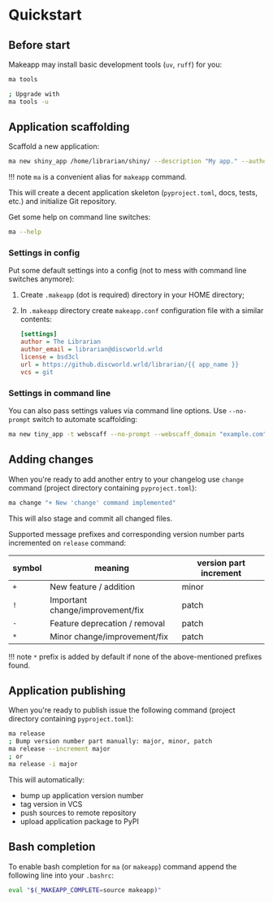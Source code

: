 # Quickstart

## Before start

Makeapp may install basic development tools (`uv`, `ruff`) for you:

```bash
ma tools

; Upgrade with
ma tools -u
```

## Application scaffolding

Scaffold a new application:

```bash
ma new shiny_app /home/librarian/shiny/ --description "My app." --author "I am"
```

!!! note
    `ma` is a convenient alias for `makeapp` command.

This will create a decent application skeleton (`pyproject.toml`, docs, tests, etc.) and initialize Git repository.

Get some help on command line switches:

```bash
ma --help
```

### Settings in config

Put some default settings into a config (not to mess with command line switches anymore):

1. Create `.makeapp` (dot is required) directory in your HOME directory;
2. In `.makeapp` directory create `makeapp.conf` configuration file with a similar contents:

    ```ini
    [settings]
    author = The Librarian
    author_email = librarian@discworld.wrld
    license = bsd3cl
    url = https://github.discworld.wrld/librarian/{{ app_name }}
    vcs = git
    ```

### Settings in command line

You can also pass settings values via command line options. Use `--no-prompt` switch to automate scaffolding:

```bash
ma new tiny_app -t webscaff --no-prompt --webscaff_domain "example.com" --webscaff_email "me@example.com" --webscaff_host "93.184.216.34" --vcs_remote "git@example.com:me/my_new_app.git"
```

## Adding changes

When you're ready to add another entry to your changelog use `change` command 
(project directory containing `pyproject.toml`):

```bash
ma change "+ New 'change' command implemented"
```

This will also stage and commit all changed files.

Supported message prefixes and corresponding version number parts incremented 
on `release` command:

| symbol | meaning                          | version part increment |
|--------|----------------------------------|------------------------|
| `+`    | New feature / addition           | minor                  |
| `!`    | Important change/improvement/fix | patch                  |
| `-`    | Feature deprecation / removal    | patch                  |
| `*`    | Minor change/improvement/fix     | patch                  |


!!! note
    `*` prefix is added by default if none of the above-mentioned prefixes found.


## Application publishing

When you're ready to publish issue the following command
(project directory containing `pyproject.toml`):

```bash
ma release
; Bump version number part manually: major, minor, patch
ma release --increment major
; or 
ma release -i major
```

This will automatically:

  * bump up application version number
  * tag version in VCS
  * push sources to remote repository
  * upload application package to PyPI


## Bash completion

To enable bash completion for `ma` (or `makeapp`) command append the following line into your ``.bashrc``:

``` bash
eval "$(_MAKEAPP_COMPLETE=source makeapp)"
```
